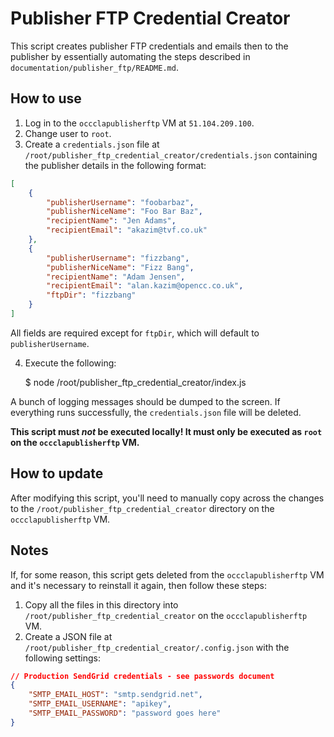 # Publisher FTP Credential Creator

This script creates publisher FTP credentials and emails then to the publisher by essentially automating the steps described in `documentation/publisher_ftp/README.md`.

## How to use

1. Log in to the `occclapublisherftp` VM at `51.104.209.100`.
2. Change user to `root`.
3. Create a `credentials.json` file at `/root/publisher_ftp_credential_creator/credentials.json` containing the publisher details in the following format:

```json
[
	{
		"publisherUsername": "foobarbaz",
		"publisherNiceName": "Foo Bar Baz",
		"recipientName": "Jen Adams",
		"recipientEmail": "akazim@tvf.co.uk"
	},
	{
		"publisherUsername": "fizzbang",
		"publisherNiceName": "Fizz Bang",
		"recipientName": "Adam Jensen",
		"recipientEmail": "alan.kazim@opencc.co.uk",
		"ftpDir": "fizzbang"
	}
]
```

All fields are required except for `ftpDir`, which will default to `publisherUsername`.

4. Execute the following:

	$ node /root/publisher_ftp_credential_creator/index.js

A bunch of logging messages should be dumped to the screen. If everything runs successfully, the `credentials.json` file will be deleted.

**This script must _not_ be executed locally! It must only be executed as `root` on the `occclapublisherftp` VM.**

## How to update

After modifying this script, you'll need to manually copy across the changes to the `/root/publisher_ftp_credential_creator` directory on the `occclapublisherftp` VM.

## Notes

If, for some reason, this script gets deleted from the `occclapublisherftp` VM and it's necessary to reinstall it again, then follow these steps:

1. Copy all the files in this directory into `/root/publisher_ftp_credential_creator` on the `occclapublisherftp` VM.
2. Create a JSON file at `/root/publisher_ftp_credential_creator/.config.json` with the following settings:

```json
// Production SendGrid credentials - see passwords document
{
	"SMTP_EMAIL_HOST": "smtp.sendgrid.net",
	"SMTP_EMAIL_USERNAME": "apikey",
	"SMTP_EMAIL_PASSWORD": "password goes here"
}
```
